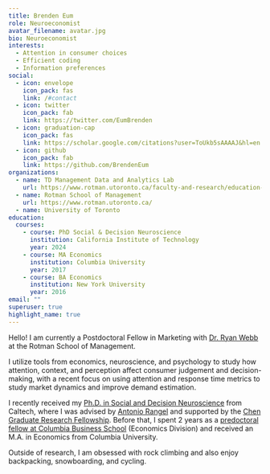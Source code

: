 ```yaml
---
title: Brenden Eum
role: Neuroeconomist
avatar_filename: avatar.jpg
bio: Neuroeconomist
interests:
  - Attention in consumer choices
  - Efficient coding
  - Information preferences
social:
  - icon: envelope
    icon_pack: fas
    link: /#contact
  - icon: twitter
    icon_pack: fab
    link: https://twitter.com/EumBrenden
  - icon: graduation-cap
    icon_pack: fas
    link: https://scholar.google.com/citations?user=ToUkb5sAAAAJ&hl=en
  - icon: github
    icon_pack: fab
    link: https://github.com/BrendenEum
organizations:
  - name: TD Management Data and Analytics Lab
    url: https://www.rotman.utoronto.ca/faculty-and-research/education-labs/td-management-data-and-analytics-lab/
  - name: Rotman School of Management
    url: https://www.rotman.utoronto.ca/
  - name: University of Toronto
education:
  courses:
    - course: PhD Social & Decision Neuroscience
      institution: California Institute of Technology
      year: 2024
    - course: MA Economics
      institution: Columbia University
      year: 2017
    - course: BA Economics
      institution: New York University
      year: 2016
email: ""
superuser: true
highlight_name: true
---
```


Hello! I am currently a Postdoctoral Fellow in Marketing with [Dr. Ryan Webb](http://ryan-webb.com/) at the Rotman School of Management.

I utilize tools from economics, neuroscience, and psychology to study how attention, context, and perception affect consumer judgement and decision-making, with a recent focus on using attention and response time metrics to study market dynamics and improve demand estimation.

I recently received my [Ph.D. in Social and Decision Neuroscience](https://www.hss.caltech.edu/graduate-studies/social-and-decision-neuroscience-phd-program) from Caltech, where I was advised by [Antonio Rangel](https://www.rnl.caltech.edu/) and supported by the [Chen Graduate Research Fellowship](https://neuroscience.caltech.edu/people/chen-graduate-fellows/2019-2020). Before that, I spent 2 years as a [predoctoral fellow at Columbia Business School](https://econ.columbia.edu/ra-positions-columbia-business-school-2/) (Economics Division) and received an M.A. in Economics from Columbia University.

Outside of research, I am obsessed with rock climbing and also enjoy backpacking, snowboarding, and cycling. 
